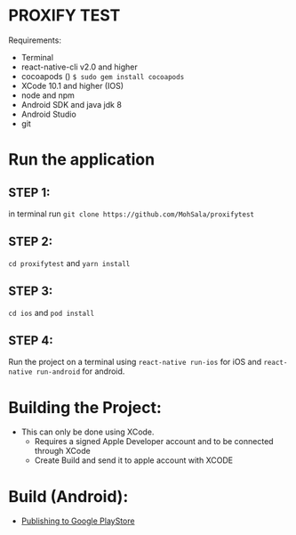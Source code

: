 # PROXIFY TEST
Requirements:
* Terminal
* react-native-cli v2.0 and higher
* cocoapods ()
```$ sudo gem install cocoapods```
* XCode 10.1 and higher (IOS)
* node and npm
* Android SDK and java jdk 8
* Android Studio
* git


# Run the application 
## STEP 1: 
in terminal run ```git clone https://github.com/MohSala/proxifytest```

## STEP 2:
```cd proxifytest``` and ```yarn install```

## STEP 3:
``` cd ios ``` and ``` pod install ```

## STEP 4: 
Run the project on a terminal using ```react-native run-ios``` for iOS and ```react-native run-android``` for android.

# Building the Project:
* This can only be done using XCode.
    * Requires a signed Apple Developer account and to be connected through XCode
    * Create Build and send it to apple account with XCODE


# Build (__Android__):
* [Publishing to Google PlayStore](https://facebook.github.io/react-native/docs/signed-apk-android "Publishing")
